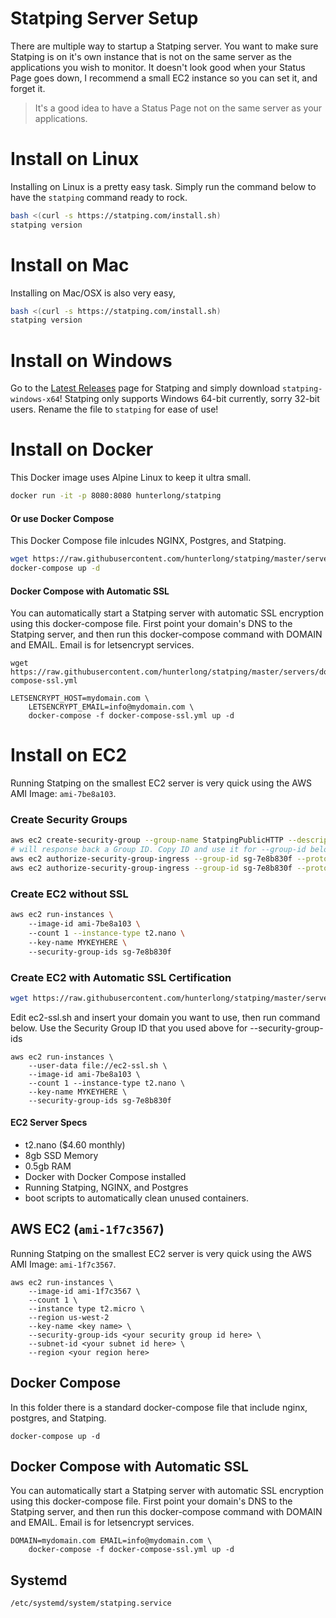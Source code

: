 # Statping Server Setup
There are multiple way to startup a Statping server. You want to make sure Statping is on it's own instance that is not on the same server as the applications you wish to monitor. 
It doesn't look good when your Status Page goes down, I recommend a small EC2 instance so you can set it, and forget it.

> It's a good idea to have a Status Page not on the same server as your applications. 

# Install on Linux
Installing on Linux is a pretty easy task. Simply run the command below to have the `statping` command ready to rock. 
```bash
bash <(curl -s https://statping.com/install.sh)
statping version
```

# Install on Mac
Installing on Mac/OSX is also very easy, 
```bash
bash <(curl -s https://statping.com/install.sh)
statping version
```

# Install on Windows
Go to the [Latest Releases](https://github.com/hunterlong/statping/releases/latest) page for Statping and simply download `statping-windows-x64`!
Statping only supports Windows 64-bit currently, sorry 32-bit users. Rename the file to `statping` for ease of use!

# Install on Docker
This Docker image uses Alpine Linux to keep it ultra small. 
```bash
docker run -it -p 8080:8080 hunterlong/statping
```
#### Or use Docker Compose
This Docker Compose file inlcudes NGINX, Postgres, and Statping.
```bash
wget https://raw.githubusercontent.com/hunterlong/statping/master/servers/docker-compose.yml
docker-compose up -d
```

#### Docker Compose with Automatic SSL
You can automatically start a Statping server with automatic SSL encryption using this docker-compose file. First point your domain's DNS to the Statping server, and then run this docker-compose command with DOMAIN and EMAIL. Email is for letsencrypt services.
```
wget https://raw.githubusercontent.com/hunterlong/statping/master/servers/docker-compose-ssl.yml

LETSENCRYPT_HOST=mydomain.com \ 
    LETSENCRYPT_EMAIL=info@mydomain.com \
    docker-compose -f docker-compose-ssl.yml up -d
```

# Install on EC2
Running Statping on the smallest EC2 server is very quick using the AWS AMI Image: `ami-7be8a103`.

### Create Security Groups
```bash
aws ec2 create-security-group --group-name StatpingPublicHTTP --description "Statping HTTP Server on port 80 and 443"
# will response back a Group ID. Copy ID and use it for --group-id below.
aws ec2 authorize-security-group-ingress --group-id sg-7e8b830f --protocol tcp --port 80 --cidr 0.0.0.0/0
aws ec2 authorize-security-group-ingress --group-id sg-7e8b830f --protocol tcp --port 443 --cidr 0.0.0.0/0
```
### Create EC2 without SSL
```bash
aws ec2 run-instances \ 
    --image-id ami-7be8a103 \ 
    --count 1 --instance-type t2.nano \ 
    --key-name MYKEYHERE \ 
    --security-group-ids sg-7e8b830f
```
### Create EC2 with Automatic SSL Certification
```bash
wget https://raw.githubusercontent.com/hunterlong/statping/master/servers/ec2-ssl.sh
```
Edit ec2-ssl.sh and insert your domain you want to use, then run command below. Use the Security Group ID that you used above for --security-group-ids
```
aws ec2 run-instances \ 
    --user-data file://ec2-ssl.sh \ 
    --image-id ami-7be8a103 \ 
    --count 1 --instance-type t2.nano \ 
    --key-name MYKEYHERE \ 
    --security-group-ids sg-7e8b830f
```

#### EC2 Server Specs
- t2.nano ($4.60 monthly)
- 8gb SSD Memory
- 0.5gb RAM
- Docker with Docker Compose installed
- Running Statping, NGINX, and Postgres
- boot scripts to automatically clean unused containers.


## AWS EC2 (`ami-1f7c3567`)
Running Statping on the smallest EC2 server is very quick using the AWS AMI Image: `ami-1f7c3567`.
```
aws ec2 run-instances \ 
    --image-id ami-1f7c3567 \
    --count 1 \ 
    --instance type t2.micro \ 
    --region us-west-2
    --key-name <key name> \ 
    --security-group-ids <your security group id here> \ 
    --subnet-id <your subnet id here> \ 
    --region <your region here>
```

## Docker Compose
In this folder there is a standard docker-compose file that include nginx, postgres, and Statping. 
```$xslt
docker-compose up -d
```

## Docker Compose with Automatic SSL
You can automatically start a Statping server with automatic SSL encryption using this docker-compose file. First point your domain's DNS to the Statping server, and then run this docker-compose command with DOMAIN and EMAIL. Email is for letsencrypt services.
```
DOMAIN=mydomain.com EMAIL=info@mydomain.com \
    docker-compose -f docker-compose-ssl.yml up -d
```

## Systemd
```$xslt
/etc/systemd/system/statping.service


```